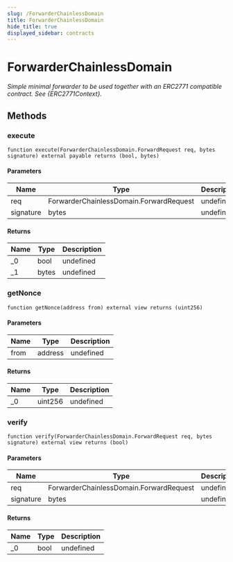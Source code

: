 ```yaml
---
slug: /ForwarderChainlessDomain
title: ForwarderChainlessDomain
hide_title: true
displayed_sidebar: contracts
---
```

# ForwarderChainlessDomain







*Simple minimal forwarder to be used together with an ERC2771 compatible contract. See {ERC2771Context}.*

## Methods

### execute

```solidity
function execute(ForwarderChainlessDomain.ForwardRequest req, bytes signature) external payable returns (bool, bytes)
```





#### Parameters

| Name | Type | Description |
|---|---|---|
| req | ForwarderChainlessDomain.ForwardRequest | undefined |
| signature | bytes | undefined |

#### Returns

| Name | Type | Description |
|---|---|---|
| _0 | bool | undefined |
| _1 | bytes | undefined |

### getNonce

```solidity
function getNonce(address from) external view returns (uint256)
```





#### Parameters

| Name | Type | Description |
|---|---|---|
| from | address | undefined |

#### Returns

| Name | Type | Description |
|---|---|---|
| _0 | uint256 | undefined |

### verify

```solidity
function verify(ForwarderChainlessDomain.ForwardRequest req, bytes signature) external view returns (bool)
```





#### Parameters

| Name | Type | Description |
|---|---|---|
| req | ForwarderChainlessDomain.ForwardRequest | undefined |
| signature | bytes | undefined |

#### Returns

| Name | Type | Description |
|---|---|---|
| _0 | bool | undefined |



